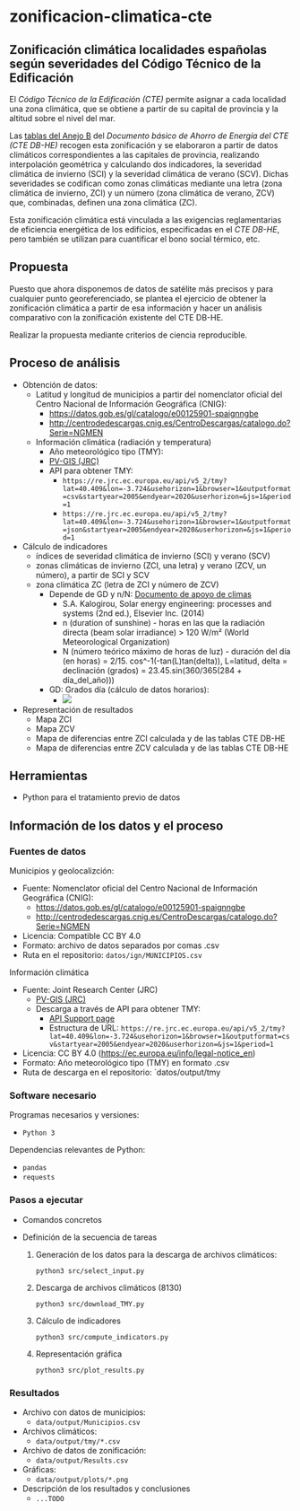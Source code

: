 # zonificacion-climatica-cte

## Zonificación climática localidades españolas según severidades del Código Técnico de la Edificación

El _Código Técnico de la Edificación (CTE)_ permite asignar a cada localidad una zona climática, que se obtiene a partir de su capital de provincia y la altitud sobre el nivel del mar.

Las [tablas del Anejo B](https://www.codigotecnico.org/pdf/Documentos/HE/DccHE.pdf) del _Documento básico de Ahorro de Energía del CTE (CTE DB-HE)_ recogen esta zonificación y se elaboraron a partir de datos climáticos correspondientes a las capitales de provincia, realizando interpolación geométrica y calculando dos indicadores, la severidad climática de invierno (SCI) y la severidad climática de verano (SCV). Dichas severidades se codifican como zonas climáticas mediante una letra (zona climática de invierno, ZCI) y un número (zona climática de verano, ZCV) que, combinadas, definen una zona climática (ZC).

Esta zonificación climática está vinculada a las exigencias reglamentarias de eficiencia energética de los edificios, especificadas en el _CTE DB-HE_, pero también se utilizan para cuantificar el bono social térmico, etc.

## Propuesta

Puesto que ahora disponemos de datos de satélite más precisos y para cualquier punto georeferenciado, se plantea el ejercicio de obtener la zonificación climática a partir de esa información y hacer un análisis comparativo con la zonificación existente del CTE DB-HE.

Realizar la propuesta mediante criterios de ciencia reproducible.

## Proceso de análisis

- Obtención de datos:
  - Latitud y longitud de municipios a partir del nomenclator oficial del Centro Nacional de Información Geográfica (CNIG):
    - https://datos.gob.es/gl/catalogo/e00125901-spaignngbe
    - http://centrodedescargas.cnig.es/CentroDescargas/catalogo.do?Serie=NGMEN
  - Información climática (radiación y temperatura)
    - Año meteorológico tipo (TMY):
    - [PV-GIS (JRC)](https://re.jrc.ec.europa.eu/pvg_tools/en/)
    - API para obtener TMY:
      - `https://re.jrc.ec.europa.eu/api/v5_2/tmy?lat=40.409&lon=-3.724&usehorizon=1&browser=1&outputformat=csv&startyear=2005&endyear=2020&userhorizon=&js=1&period=1`
      - `https://re.jrc.ec.europa.eu/api/v5_2/tmy?lat=40.409&lon=-3.724&usehorizon=1&browser=1&outputformat=json&startyear=2005&endyear=2020&userhorizon=&js=1&period=1`
- Cálculo de indicadores
  - índices de severidad climática de invierno (SCI) y verano (SCV)
  - zonas climáticas de invierno (ZCI, una letra) y verano (ZCV, un número), a partir de SCI y SCV
  - zona climática ZC (letra de ZCI y número de ZCV)
    - Depende de GD y n/N: [Documento de apoyo de climas](https://www.codigotecnico.org/pdf/Documentos/HE/20170202-DOC-DB-HE-0-Climas%20de%20referencia.pdf)
      - S.A. Kalogirou, Solar energy engineering: processes and systems (2nd ed.), Elsevier Inc. (2014)
      - n (duration of sunshine) - horas en las que la radiación directa (beam solar irradiance) > 120 W/m² (World Meteorological Organization)
      - N (número teórico máximo de horas de luz) - duración del día (en horas) = 2/15. cos^-1(-tan(L)tan(delta)), L=latitud, delta = declinación (grados) = 23.45.sin(360/365(284 + día_del_año)))
    - GD: Grados día (cálculo de datos horarios):
      - <img src="https://render.githubusercontent.com/render/math?math=GD_{T_b} = \sum {{T_b - T_{ah}} \over 24} \cdot \left\lfloor T_b > T_{ah} \right\rfloor">
        <!-- GD_Tb = Sum( ((Tb - Tah) / 24) si Tb > Tah, o 0 si Tb <= Tah). -->
- Representación de resultados
  - Mapa ZCI
  - Mapa ZCV
  - Mapa de diferencias entre ZCI calculada y de las tablas CTE DB-HE
  - Mapa de diferencias entre ZCV calculada y de las tablas CTE DB-HE

## Herramientas

- Python para el tratamiento previo de datos

## Información de los datos y el proceso

### Fuentes de datos

Municipios y geolocalizción:

- Fuente: Nomenclator oficial del Centro Nacional de Información Geográfica (CNIG):
  - https://datos.gob.es/gl/catalogo/e00125901-spaignngbe
  - http://centrodedescargas.cnig.es/CentroDescargas/catalogo.do?Serie=NGMEN
- Licencia: Compatible CC BY 4.0
- Formato: archivo de datos separados por comas .csv
- Ruta en el repositorio: `datos/ign/MUNICIPIOS.csv`

Información climática

- Fuente: Joint Research Center (JRC)
  - [PV-GIS (JRC)](https://re.jrc.ec.europa.eu/pvg_tools/en/)
  - Descarga a través de API para obtener TMY:
    - [API Support page](https://joint-research-centre.ec.europa.eu/pvgis-photovoltaic-geographical-information-system/getting-started-pvgis/api-non-interactive-service_en)
    - Estructura de URL: `https://re.jrc.ec.europa.eu/api/v5_2/tmy?lat=40.409&lon=-3.724&usehorizon=1&browser=1&outputformat=csv&startyear=2005&endyear=2020&userhorizon=&js=1&period=1`
- Licencia: CC BY 4.0 (https://ec.europa.eu/info/legal-notice_en)
- Formato: Año meteorológico tipo (TMY) en formato .csv
- Ruta de descarga en el repositorio: `datos/output/tmy

### Software necesario

Programas necesarios y versiones:

- `Python 3`

Dependencias relevantes de Python:

- `pandas`
- `requests`

### Pasos a ejecutar

- Comandos concretos
- Definición de la secuencia de tareas

  1. Generación de los datos para la descarga de archivos climáticos:

     `python3 src/select_input.py`

  2. Descarga de archivos climáticos (8130)

     `python3 src/download_TMY.py`

  3. Cálculo de indicadores

     `python3 src/compute_indicators.py`

  4. Representación gráfica

     `python3 src/plot_results.py`

### Resultados

- Archivo con datos de municipios:
  - `data/output/Municipios.csv`
- Archivos climáticos:
  - `data/output/tmy/*.csv`
- Archivo de datos de zonificación:
  - `data/output/Results.csv`
- Gráficas:
  - `data/output/plots/*.png`
- Descripción de los resultados y conclusiones
  - `...TODO`

